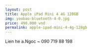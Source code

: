 ```yaml
---
layout: post
title: Apple iPad Mini 4 4G 128GB
img: yoobao-bluetooth-4-0.jpg
price: 490.000 vnd
permalink: apple-ipad-mini-4-4g-128gb
---
```

Lien he a.Ngoc ~ 090 719 88 198
